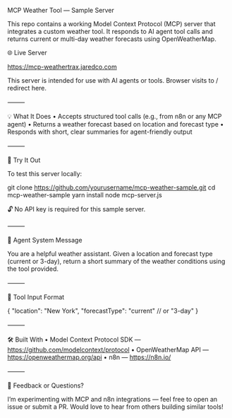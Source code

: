 MCP Weather Tool — Sample Server

This repo contains a working Model Context Protocol (MCP) server that integrates a custom weather tool. It responds to AI agent tool calls and returns current or multi-day weather forecasts using OpenWeatherMap.

🌐 Live Server

https://mcp-weathertrax.jaredco.com

This server is intended for use with AI agents or tools.
Browser visits to / redirect here.

⸻

💡 What It Does
	•	Accepts structured tool calls (e.g., from n8n or any MCP agent)
	•	Returns a weather forecast based on location and forecast type
	•	Responds with short, clear summaries for agent-friendly output

⸻

🚀 Try It Out

To test this server locally:

git clone https://github.com/yourusername/mcp-weather-sample.git
cd mcp-weather-sample
yarn install
node mcp-server.js

🔓 No API key is required for this sample server.

⸻

🧠 Agent System Message

You are a helpful weather assistant. Given a location and forecast type (current or 3-day), return a short summary of the weather conditions using the tool provided.

⸻

🔧 Tool Input Format

{
  "location": "New York",
  "forecastType": "current" // or "3-day"
}


⸻

🛠 Built With
	•	Model Context Protocol SDK — https://github.com/modelcontext/protocol
	•	OpenWeatherMap API — https://openweathermap.org/api
	•	n8n — https://n8n.io/

⸻

🙋 Feedback or Questions?

I’m experimenting with MCP and n8n integrations — feel free to open an issue or submit a PR.
Would love to hear from others building similar tools!

 
